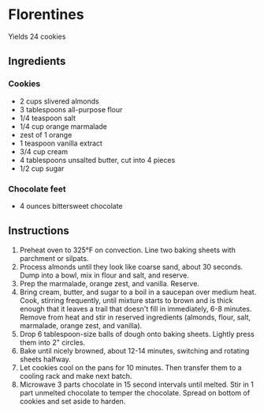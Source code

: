 # Florentines

Yields 24 cookies

## Ingredients

### Cookies

- 2 cups slivered almonds
- 3 tablespoons all-purpose flour
- 1/4 teaspoon salt
- 1/4 cup orange marmalade
- zest of 1 orange
- 1 teaspoon vanilla extract
- 3/4 cup cream
- 4 tablespoons unsalted butter, cut into 4 pieces
- 1/2 cup sugar

### Chocolate feet

- 4 ounces bittersweet chocolate

## Instructions

1. Preheat oven to 325°F on convection. Line two baking sheets with parchment or silpats.
2. Process almonds until they look like coarse sand, about 30 seconds. Dump into a bowl, mix in flour and salt, and reserve.
3. Prep the marmalade, orange zest, and vanilla. Reserve.
4. Bring cream, butter, and sugar to a boil in a saucepan over medium heat. Cook, stirring frequently, until mixture starts to brown and is thick enough that it leaves a trail that doesn't fill in immediately, 6-8 minutes. Remove from heat and stir in reserved ingredients (almonds, flour, salt, marmalade, orange zest, and vanilla).
5. Drop 6 tablespoon-size balls of dough onto baking sheets. Lightly press them into 2" circles.
6. Bake until nicely browned, about 12-14 minutes, switching and rotating sheets halfway.
7. Let cookies cool on the pans for 10 minutes. Then transfer them to a cooling rack and make next batch.
8. Microwave 3 parts chocolate in 15 second intervals until melted. Stir in 1 part unmelted chocolate to temper the chocolate. Spread on bottom of cookies and set aside to harden.

